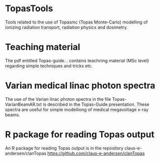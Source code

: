 # TopasTools
Tools related to the use of Topasmc (Topas Monte-Carlo) modelling of ionizing radiation transport, radiation physics and dosimetry.

# Teaching material
The pdf entitled Topas-guide... contains teachning material (MSc level) regarding simple techniques and tricks etc.  

# Varian medical linac photon spectra
The use of the Varian linac photon spectra in the file Topas-VarianBeamAR.txt is described in the Topas-Guide presentation.
These spectra are useful for simple modelliong of medical megavoltage x-ray beams. 

# R package for reading Topas output
An R package for reading Topas output is in the repository claus-e-andersen/clanTopas
https://github.com/claus-e-andersen/clanTopas
